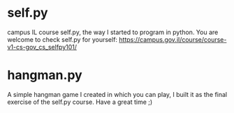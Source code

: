 # self.py
 campus IL course self.py, the way I started to program in python.
 You are welcome to check self.py for yourself: https://campus.gov.il/course/course-v1-cs-gov_cs_selfpy101/
 
 # hangman.py
 A simple hangman game I created in which you can play,
 I built it as the final exercise of the self.py course.
 Have a great time ;)
